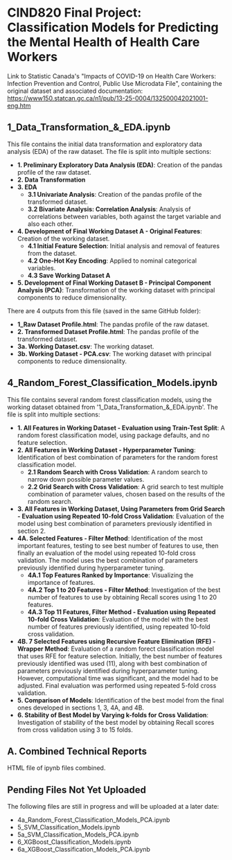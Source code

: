 # CIND820 Final Project: Classification Models for Predicting the Mental Health of Health Care Workers

Link to Statistic Canada's "Impacts of COVID-19 on Health Care Workers: Infection Prevention and Control, Public Use Microdata File", containing the original dataset and associated documentation: https://www150.statcan.gc.ca/n1/pub/13-25-0004/132500042021001-eng.htm


## 1_Data_Transformation_&_EDA.ipynb
This file contains the initial data transformation and exploratory data analysis (EDA) of the raw dataset. The file is split into multiple sections:
* **1. Preliminary Exploratory Data Analysis (EDA)**: Creation of the pandas profile of the raw dataset.
* **2. Data Transformation**
* **3. EDA**
  * **3.1 Univariate Analysis**: Creation of the pandas profile of the transformed dataset.
  * **3.2 Bivariate Analysis: Correlation Analysis**: Analysis of correlations between variables, both against the target variable and also each other.
* **4. Development of Final Working Dataset A - Original Features**: Creation of the working dataset.
  * **4.1 Initial Feature Selection**: Initial analysis and removal of features from the dataset.
  * **4.2 One-Hot Key Encoding**: Applied to nominal categorical variables.
  * **4.3 Save Working Dataset A**
* **5. Development of Final Working Dataset B - Principal Component Analysis (PCA)**: Transformation of the working dataset with principal components to reduce dimensionality.

There are 4 outputs from this file (saved in the same GitHub folder):
* **1_Raw Dataset Profile.html**: The pandas profile of the raw dataset.
* **2. Transformed Dataset Profile.html**: The pandas profile of the transformed dataset.
* **3a. Working Dataset.csv**: The working dataset.
* **3b. Working Dataset - PCA.csv**: The working dataset with principal components to reduce dimensionality.


## 4_Random_Forest_Classification_Models.ipynb
This file contains several random forest classification models, using the working dataset obtained from '1_Data_Transformation_&_EDA.ipynb'. The file is split into multiple sections:
* **1. All Features in Working Dataset - Evaluation using Train-Test Split**: A random forest classification model, using package defaults, and no feature selection.
* **2. All Features in Working Dataset - Hyperparameter Tuning**: Identification of best combination of parameters for the random forest classification model.
  * **2.1 Random Search with Cross Validation**: A random search to narrow down possible parameter values.
  * **2.2 Grid Search with Cross Validation**: A grid search to test multiple combination of parameter values, chosen based on the results of the random search.
* **3. All Features in Working Dataset, Using Parameters from Grid Search - Evaluation using Repeated 10-fold Cross Validation**: Evaluation of the model using best combination of parameters previously identified in section 2.
* **4A. Selected Features - Filter Method**: Identification of the most important features, testing to see best number of features to use, then finally an evaluation of the model using repeated 10-fold cross validation. The model uses the best combination of parameters previously identified during hyperparameter tuning.
  * **4A.1 Top Features Ranked by Importance**: Visualizing the importance of features.
  * **4A.2 Top 1 to 20 Features - Filter Method**: Investigation of the best number of features to use by obtaining Recall scores using 1 to 20 features.
  * **4A.3 Top 11 Features, Filter Method - Evaluation using Repeated 10-fold Cross Validation**: Evaluation of the model with the best number of features previously identified, using repeated 10-fold cross validation.
* **4B. 7 Selected Features using Recursive Feature Elimination (RFE) - Wrapper Method**: Evaluation of a random forect classification model that uses RFE for feature selection. Initially, the best number of features previously identified was used (11), along with best combination of parameters previously identified during hyperparameter tuning. However, computational time was significant, and the model had to be adjusted. Final evaluation was performed using repeated 5-fold cross validation.
* **5. Comparison of Models**: Identification of the best model from the final ones developed in sections 1, 3, 4A, and 4B.
* **6. Stability of Best Model by Varying k-folds for Cross Validation**: Investigation of stability of the best model by obtaining Recall scores from cross validation using 3 to 15 folds.


## A. Combined Technical Reports
HTML file of ipynb files combined.


## Pending Files Not Yet Uploaded
The following files are still in progress and will be uploaded at a later date:
  * 4a_Random_Forest_Classification_Models_PCA.ipynb
  * 5_SVM_Classification_Models.ipynb
  * 5a_SVM_Classification_Models_PCA.ipynb
  * 6_XGBoost_Classification_Models.ipynb
  * 6a_XGBoost_Classification_Models_PCA.ipynb
